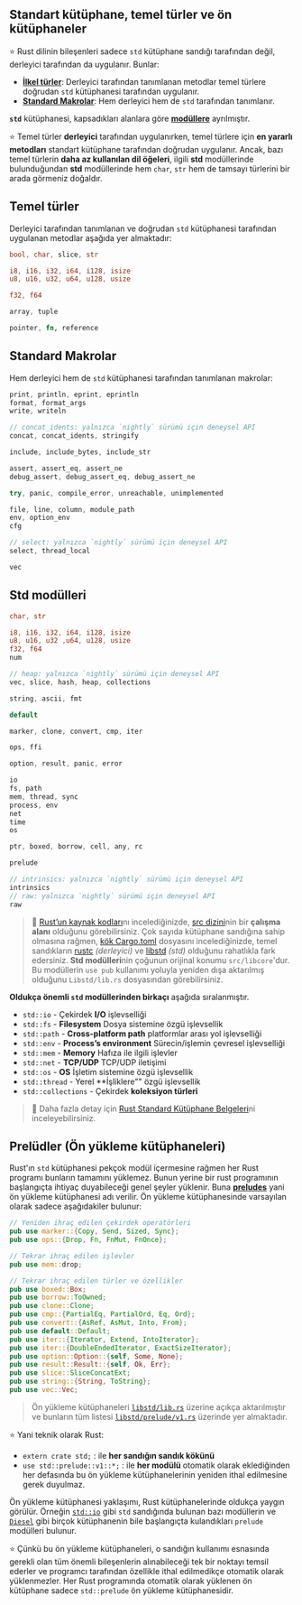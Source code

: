 ## Standart kütüphane, temel türler ve ön kütüphaneler
⭐️ Rust dilinin bileşenleri sadece `std` kütüphane sandığı tarafından değil, derleyici tarafından da uygulanır. Bunlar: 
  
  - **[İlkel türler](https://doc.rust-lang.org/std/#primitives)**: Derleyici tarafından tanımlanan metodlar temel türlere doğrudan `std` kütüphanesi tarafından uygulanır.
  - **[Standard Makrolar](https://doc.rust-lang.org/std/#macros)**: Hem derleyici hem de `std` tarafından tanımlanır.
  
**`std`** kütüphanesi, kapsadıkları alanlara göre **[modüllere](https://doc.rust-lang.org/std/#modules)** ayrılmıştır.

⭐️ Temel türler **derleyici** tarafından uygulanırken, temel türlere için **en yararlı metodları** standart kütüphane tarafından doğrudan  uygulanır. Ancak, bazı temel türlerin **daha az kullanılan dil öğeleri**, ilgili **std** modüllerinde bulunduğundan **std** modüllerinde hem `char`, `str` hem de tamsayı türlerini bir arada görmeniz doğaldır.

## Temel türler
Derleyici tarafından tanımlanan ve doğrudan `std` kütüphanesi tarafından uygulanan metodlar aşağıda yer almaktadır:

```Rust
bool, char, slice, str

i8, i16, i32, i64, i128, isize
u8, u16, u32, u64, u128, usize

f32, f64

array, tuple

pointer, fn, reference
````

## Standard Makrolar
Hem derleyici hem de `std` kütüphanesi tarafından tanımlanan makrolar:

```Rust
print, println, eprint, eprintln
format, format_args
write, writeln

// concat_idents: yalnızca `nightly` sürümü için deneysel API
concat, concat_idents, stringify 

include, include_bytes, include_str

assert, assert_eq, assert_ne
debug_assert, debug_assert_eq, debug_assert_ne

try, panic, compile_error, unreachable, unimplemented

file, line, column, module_path
env, option_env
cfg

// select: yalnızca `nightly` sürümü için deneysel API
select, thread_local

vec
````

## Std modülleri
```rust
char, str

i8, i16, i32, i64, i128, isize
u8, u16, u32 ,u64, u128, usize
f32, f64
num

// heap: yalnızca `nightly` sürümü için deneysel API
vec, slice, hash, heap, collections

string, ascii, fmt

default

marker, clone, convert, cmp, iter

ops, ffi

option, result, panic, error

io
fs, path
mem, thread, sync
process, env
net
time
os

ptr, boxed, borrow, cell, any, rc

prelude

// intrinsics: yalnızca `nightly` sürümü için deneysel API
intrinsics
// raw: yalnızca `nightly` sürümü için deneysel API
raw 
````

> 🔎 [Rust’un kaynak kodları](https://github.com/rust-lang/rust)nı incelediğinizde, [src dizini](https://github.com/rust-lang/rust/tree/master/src)nin bir **çalışma alanı** olduğunu görebilirsiniz. Çok sayıda kütüphane sandığına sahip olmasına rağmen, [kök Cargo.toml](https://github.com/rust-lang/rust/blob/master/src/Cargo.toml) dosyasını incelediğinizde, temel sandıkların [rustc](https://github.com/rust-lang/rust/tree/master/src/rustc) *(derleyici)* ve [libstd](https://github.com/rust-lang/rust/tree/master/src/libstd) *(std)* olduğunu rahatlıkla fark edersiniz. **Std modülleri**nin çoğunun orijinal konumu `src/libcore`'dur. Bu modüllerin `use pub` kullanımı yoluyla yeniden dışa aktarılmış olduğunu `Libstd/lib.rs` dosyasından görebilirsiniz.

**Oldukça önemli `std` modüllerinden birkaçı** aşağıda sıralanmıştır.
- `std::io` - Çekirdek **I/O** işlevselliği
- `std::fs` - **Filesystem** Dosya sistemine özgü işlevsellik
- `std::path` - **Cross-platform path** platformlar arası yol işlevselliği
- `std::env` - **Process’s environment** Sürecin/işlemin çevresel işlevselliği
- `std::mem` - **Memory** Hafıza ile ilgili işlevler
- `std::net` - **TCP/UDP** TCP/UDP iletişimi
- `std::os` - **OS** İşletim sistemine özgü işlevsellik
- `std::thread` -  Yerel **İşliklere"" özgü işlevsellik
- `std::collections` - Çekirdek **koleksiyon türleri**

> 💯 Daha fazla detay için [Rust Standard Kütüphane Belgeleri](https://doc.rust-lang.org/std/)ni inceleyebilirsiniz.

## Prelüdler (Ön yükleme kütüphaneleri)
Rust'ın `std` kütüphanesi pekçok modül içermesine rağmen her Rust programı bunların tamamını yüklemez. Bunun yerine bir rust programının başlangıçta ihtiyaç duyabileceği genel şeyler yüklenir. Buna **[preludes](https://doc.rust-lang.org/std/prelude/)** yani ön yükleme kütüphanesi adı verilir. Ön yükleme kütüphanesinde varsayılan olarak sadece aşağıdakiler bulunur:

```rust
// Yeniden ihraç edilen çekirdek operatörleri 
pub use marker::{Copy, Send, Sized, Sync};
pub use ops::{Drop, Fn, FnMut, FnOnce};

// Tekrar ihraç edilen işlevler 
pub use mem::drop;

// Tekrar ihraç edilen türler ve özellikler 
pub use boxed::Box;
pub use borrow::ToOwned;
pub use clone::Clone;
pub use cmp::{PartialEq, PartialOrd, Eq, Ord};
pub use convert::{AsRef, AsMut, Into, From};
pub use default::Default;
pub use iter::{Iterator, Extend, IntoIterator};
pub use iter::{DoubleEndedIterator, ExactSizeIterator};
pub use option::Option::{self, Some, None};
pub use result::Result::{self, Ok, Err};
pub use slice::SliceConcatExt;
pub use string::{String, ToString};
pub use vec::Vec;
````

> Ön yükleme kütüphaneleri [`libstd/lib.rs`](https://github.com/rust-lang/rust/blob/master/src/libstd/lib.rs#L353) üzerine açıkça aktarılmıştır ve bunların tüm listesi [`libstd/prelude/v1.rs`](https://github.com/rust-lang/rust/blob/master/src/libstd/prelude/v1.rs) üzerinde yer almaktadır.

⭐️ Yani teknik olarak Rust:
- `extern crate std;` :  ile **her sandığın sandık kökünü**
- `use std::prelude::v1::*;` : ile **her modülü** otomatik olarak eklediğinden her defasında bu ön yükleme kütüphanelerinin yeniden ithal edilmesine gerek duyulmaz.

Ön yükleme kütüphanesi yaklaşımı, Rust kütüphanelerinde oldukça yaygın görülür. Örneğin [`std::io`](https://github.com/rust-lang/rust/blob/master/src/libstd/io/prelude.rs) gibi `std` sandığında bulunan bazı modüllerin ve [`Diesel`](https://github.com/diesel-rs/diesel/blob/master/diesel/src/lib.rs#L324) gibi birçok kütüphanenin bile başlangıçta kulandıkları `prelude` modülleri bulunur.

⭐️ Çünkü bu ön yükleme kütüphaneleri, o sandığın kullanımı esnasında gerekli olan tüm önemli bileşenlerin alınabileceği tek bir noktayı temsil ederler ve programcı tarafından özellikle ithal edilmedikçe otomatik olarak yüklenmezler. Her Rust programında otomatik olarak yüklenen ön kütüphane sadece `std::prelude` ön yükleme kütüphanesidir.
